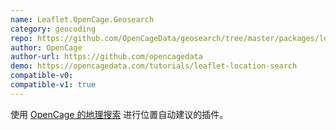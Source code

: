 ```yaml
---
name: Leaflet.OpenCage.Geosearch
category: geocoding
repo: https://github.com/OpenCageData/geosearch/tree/master/packages/leaflet-opencage-geosearch
author: OpenCage
author-url: https://github.com/opencagedata
demo: https://opencagedata.com/tutorials/leaflet-location-search
compatible-v0:
compatible-v1: true
---
```


使用 <a href="https://opencagedata.com/geosearch">OpenCage 的地理搜索</a> 进行位置自动建议的插件。
